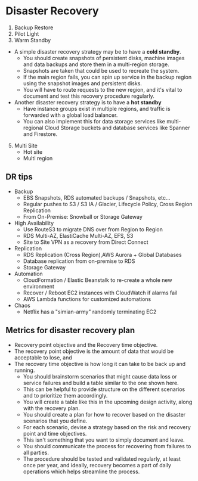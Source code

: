 # Disaster Recovery
1. Backup Restore
2. Pilot Light
3. Warm Standby
  - A simple disaster recovery strategy may be to have a **cold standby**.
    - You should create snapshots of persistent disks, machine images and data backups and store them in a multi-region storage.
    - Snapshots are taken that could be used to recreate the system.
    - If the main region fails, you can spin up service in the backup region using the snapshot images and persistent disks.
    - You will have to route requests to the new region, and it's vital to document and test this recovery procedure regularly.
  - Another disaster recovery strategy is to have a **hot standby**
    - Have instance groups exist in multiple regions, and traffic is forwarded with a global load balancer.
    - You can also implement this for data storage services like multi-regional Cloud Storage buckets and database services like Spanner and Firestore.
5. Multi Site		
   - Hot site
   - Multi region

## DR tips
- Backup
  - EBS Snapshots, RDS automated backups / Snapshots, etc... 
  - Regular pushes to S3 / S3 IA / Glacier, Lifecycle Policy, Cross Region Replication 
  - From On-Premise: Snowball or Storage Gateway
- High Availability
  -  Use RouteS3 to migrate DNS over from Region to Region
  -  RDS Multi-AZ, ElastiCache Multi-AZ, EFS, S3
  -  Site to Site VPN as a recovery from Direct Connect
- Replication
  - RDS Replication (Cross Region),AWS Aurora + Global Databases
  - Database replication from on-premise to RDS 
  - Storage Gateway
- Automation
  - CloudFormation / Elastic Beanstalk to re-create a whole new environment
  - Recover / Reboot EC2 instances with CloudWatch if alarms fail
  - AWS Lambda functions for customized automations 
- Chaos
  - Netflix has a "simian-army" randomly terminating EC2 

## Metrics for disaster recovery plan
- Recovery point objective and the Recovery time objective.
- The recovery point objective is the amount of data that would be acceptable to lose, and
- The recovery time objective is how long it can take to be back up and running.
  - You should brainstorm scenarios that might cause data loss or service failures and build a table similar to the one shown here.
  - This can be helpful to provide structure on the different scenarios and to prioritize them accordingly.
  - You will create a table like this in the upcoming design activity, along with the recovery plan.
  - You should create a plan for how to recover based on the disaster scenarios that you define.
  - For each scenario, devise a strategy based on the risk and recovery point and time objectives.
  - This isn't something that you want to simply document and leave.
  - You should communicate the process for recovering from failures to all parties.
  - The procedure should be tested and validated regularly, at least once per year, and ideally, recovery becomes a part of daily operations which helps streamline the process.
